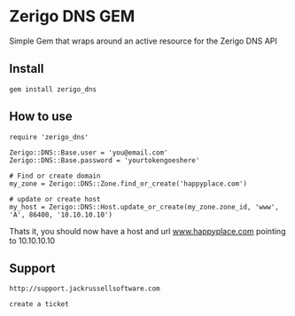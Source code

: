 # Zerigo DNS GEM

Simple Gem that wraps around an active resource for the Zerigo DNS API

## Install

    gem install zerigo_dns
    
## How to use

    require 'zerigo_dns'
    
    Zerigo::DNS::Base.user = 'you@email.com'
    Zerigo::DNS::Base.password = 'yourtokengoeshere'
    
    # Find or create domain
    my_zone = Zerigo::DNS::Zone.find_or_create('happyplace.com')
    
    # update or create host
    my_host = Zerigo::DNS::Host.update_or_create(my_zone.zone_id, 'www', 'A', 86400, '10.10.10.10')
    
Thats it, you should now have a host and url www.happyplace.com pointing to 10.10.10.10


## Support

    http://support.jackrussellsoftware.com
    
    create a ticket
    